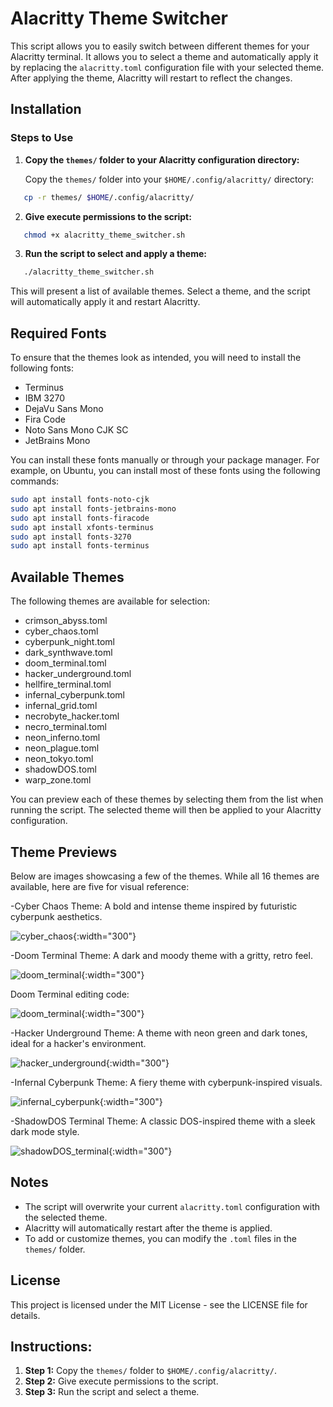 # Alacritty Theme Switcher

This script allows you to easily switch between different themes for your Alacritty terminal. It allows you to select a theme and automatically apply it by replacing the `alacritty.toml` configuration file with your selected theme. After applying the theme, Alacritty will restart to reflect the changes.

## Installation

### Steps to Use

1. **Copy the `themes/` folder to your Alacritty configuration directory:**

   Copy the `themes/` folder into your `$HOME/.config/alacritty/` directory:

```bash
   cp -r themes/ $HOME/.config/alacritty/
```

2. **Give execute permissions to the script:**

```bash
   chmod +x alacritty_theme_switcher.sh
```

3. **Run the script to select and apply a theme:**

```bash
   ./alacritty_theme_switcher.sh
```

   This will present a list of available themes. Select a theme, and the script will automatically apply it and restart Alacritty.


## Required Fonts

To ensure that the themes look as intended, you will need to install the following fonts:

- Terminus
- IBM 3270
- DejaVu Sans Mono
- Fira Code
- Noto Sans Mono CJK SC
- JetBrains Mono

You can install these fonts manually or through your package manager. For example, on Ubuntu, you can install most of these fonts using the following commands:

```bash
sudo apt install fonts-noto-cjk
sudo apt install fonts-jetbrains-mono
sudo apt install fonts-firacode
sudo apt install xfonts-terminus
sudo apt install fonts-3270
sudo apt install fonts-terminus
```

## Available Themes

The following themes are available for selection:

- crimson_abyss.toml
- cyber_chaos.toml
- cyberpunk_night.toml
- dark_synthwave.toml
- doom_terminal.toml
- hacker_underground.toml
- hellfire_terminal.toml
- infernal_cyberpunk.toml
- infernal_grid.toml
- necrobyte_hacker.toml
- necro_terminal.toml
- neon_inferno.toml
- neon_plague.toml
- neon_tokyo.toml
- shadowDOS.toml
- warp_zone.toml

You can preview each of these themes by selecting them from the list when running the script. The selected theme will then be applied to your Alacritty configuration.

## Theme Previews

Below are images showcasing a few of the themes. While all 16 themes are available, here are five for visual reference:

-Cyber Chaos Theme:
A bold and intense theme inspired by futuristic cyberpunk aesthetics.

![cyber_chaos](https://github.com/JTechOps/Alacritty-themes-switcher/blob/main/screenshots/cyber_chaos.png){:width="300"}

-Doom Terminal Theme:
A dark and moody theme with a gritty, retro feel.

![doom_terminal](https://github.com/JTechOps/Alacritty-themes-switcher/blob/main/screenshots/doom_terminal.png){:width="300"}

Doom Terminal editing code:

![doom_terminal](https://github.com/JTechOps/Alacritty-themes-switcher/blob/main/screenshots/doom_theme_editing.png){:width="300"}

-Hacker Underground Theme:
A theme with neon green and dark tones, ideal for a hacker's environment.

![hacker_underground](https://github.com/JTechOps/Alacritty-themes-switcher/blob/main/screenshots/hacker_underground.png){:width="300"}

-Infernal Cyberpunk Theme:
A fiery theme with cyberpunk-inspired visuals.

![infernal_cyberpunk](https://github.com/JTechOps/Alacritty-themes-switcher/blob/main/screenshots/infernal_cyberpunk.png){:width="300"}

-ShadowDOS Terminal Theme:
A classic DOS-inspired theme with a sleek dark mode style.

![shadowDOS_terminal](https://github.com/JTechOps/Alacritty-themes-switcher/blob/main/screenshots/shadowDOS_terminal.png){:width="300"}

## Notes

- The script will overwrite your current `alacritty.toml` configuration with the selected theme.
- Alacritty will automatically restart after the theme is applied.
- To add or customize themes, you can modify the `.toml` files in the `themes/` folder.

## License

This project is licensed under the MIT License - see the LICENSE file for details.

## Instructions:

1. **Step 1:** Copy the `themes/` folder to `$HOME/.config/alacritty/`.
2. **Step 2:** Give execute permissions to the script.
3. **Step 3:** Run the script and select a theme.
